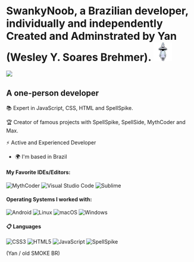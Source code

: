 SwankyNoob, a Brazilian developer, individually and independently Created and Adminstrated by Yan (Wesley Y. Soares Brehmer). ![](https://raw.githubusercontent.com/NervousGroove/NervousGroove/main/Yan-unscreen.gif)
===================================

![](https://komarev.com/ghpvc/?username=yassinbenmansour&style=flat-square)


A one-person developer
-------------
📚 Expert in JavaScript, CSS, HTML and SpellSpike. 

🏆 Creator of famous projects with SpellSpike, SpellSide, MythCoder and Max.

⚡ Active and Experienced Developer

* 🌍  I'm based in Brazil

#### My Favorite IDEs/Editors:
![MythCoder](https://img.shields.io/badge/MythCoder-MythCoder-blue)
![Visual Studio Code](https://img.shields.io/badge/Visual%20Studio%20Code-0078d7.svg?style=for-the-badge&logo=visual-studio-code&logoColor=white)
![Sublime](https://img.shields.io/badge/Subline%20Text-Subline%20Text-orange)

#### Operating Systems I worked with:
![Android](https://img.shields.io/badge/Android-3DDC84?style=for-the-badge&logo=android&logoColor=white)
![Linux](https://img.shields.io/badge/Linux-FCC624?style=for-the-badge&logo=linux&logoColor=black)
![macOS](https://img.shields.io/badge/mac%20os-000000?style=for-the-badge&logo=macos&logoColor=F0F0F0)
![Windows](https://img.shields.io/badge/Windows-0078D6?style=for-the-badge&logo=windows&logoColor=white)

#### 📋 Languages
![CSS3](https://img.shields.io/badge/css3-%231572B6.svg?style=for-the-badge&logo=css3&logoColor=white)
![HTML5](https://img.shields.io/badge/html5-%23E34F26.svg?style=for-the-badge&logo=html5&logoColor=white)
![JavaScript](https://img.shields.io/badge/javascript-%23323330.svg?style=for-the-badge&logo=javascript&logoColor=%23F7DF1E)
![SpellSpike](https://img.shields.io/badge/SpellSpike-SpellSpike-yellow)
 

(Yan / old SMOKE BR)

